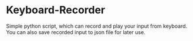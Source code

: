 # Keyboard-Recorder
 Simple python script, which can record and play your input from keyboard. You can also save recorded input to json file for later use.
